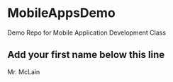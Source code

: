 # MobileAppsDemo
Demo Repo for Mobile Application Development Class

Add your first name below this line
-----------------------------------
Mr. McLain
